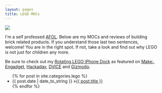```yaml
---
layout: pages
title: LEGO MOCs
---
```


<img class="category" src="http://www.stevencombs.com/images/design/lego.svg" />

I'm a self professed [AFOL](http://en.wikipedia.org/wiki/AFOL). Below are my MOCs and reviews of building brick related products. If you understand those last two sentences, welcome! You are in the right spot. If not, take a look and find out why LEGO is not just for children any more.

Be sure to check out my [Rotating LEGO iPhone Dock](/get-the-dock) as featured on [Make:](http://makezine.com/2009/09/14/lego-rotating-dock-for-iphoneipod-t/), [Engadget](http://www.engadget.com/2009/09/15/battle-of-the-homebrew-lego-iphone-docks/), [Hackaday](http://hackaday.com/2009/09/09/rotating-iphone-dock-from-legos/), [DVICE](http://www.dvice.com/archives/2009/09/rotating-lego-i.php) and [Gizmodo](http://gizmodo.com/5358067/diy-swivelling-lego-iphone-dock-fulfills-our-weekend-lego-quota).

<ul id="blog-posts" class="posts">
{% for post in site.categories.lego %}
    <li><span>{{ post.date | date_to_string }} &raquo;</span><a href="{{ post.url }}">{{ post.title }}</a></li>
{% endfor %}
</ul>
